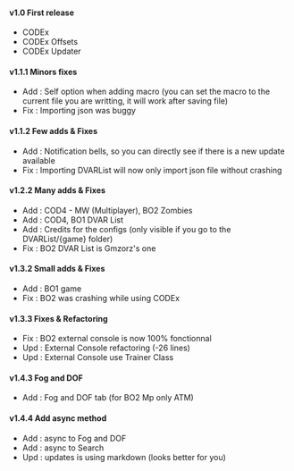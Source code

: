 #### v1.0 First release
- CODEx
- CODEx Offsets
- CODEx Updater

#### v1.1.1 Minors fixes
- Add : Self option when adding macro (you can set the macro to the current file you are writting, it will work after saving file)
- Fix : Importing json was buggy

#### v1.1.2 Few adds & Fixes
- Add : Notification bells, so you can directly see if there is a new update available
- Fix : Importing DVARList will now only import json file without crashing

#### v1.2.2 Many adds & Fixes
- Add : COD4 - MW (Multiplayer), BO2 Zombies
- Add : COD4, BO1 DVAR List
- Add : Credits for the configs (only visible if you go to the DVARList/{game} folder)
- Fix : BO2 DVAR List is Gmzorz's one

#### v1.3.2 Small adds & Fixes
- Add : BO1 game
- Fix : BO2 was crashing while using CODEx

#### v1.3.3 Fixes & Refactoring
- Fix : BO2 external console is now 100% fonctionnal
- Upd : External Console refactoring (-26 lines)
- Upd : External Console use Trainer Class

#### v1.4.3 Fog and DOF
- Add : Fog and DOF tab (for BO2 Mp only ATM)

#### v1.4.4 Add async method
- Add : async to Fog and DOF 
- Add : async to Search
- Upd : updates is using markdown (looks better for you) 
